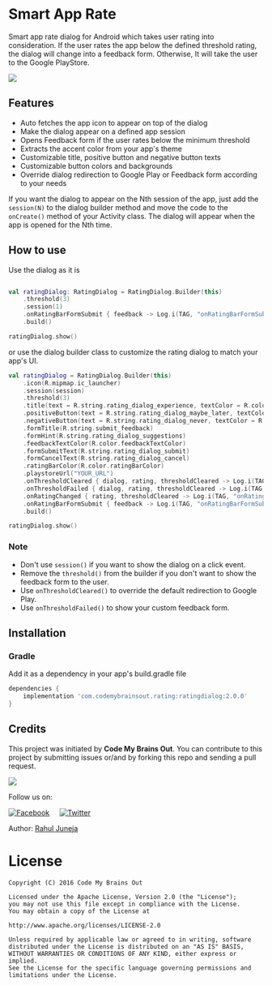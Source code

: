 # Smart App Rate

Smart app rate dialog for Android which takes user rating into consideration. If the user rates the app below the defined threshold rating, the dialog will change into a feedback form. Otherwise, It
will take the user to the Google PlayStore.

![](preview/preview.png)

## Features

- Auto fetches the app icon to appear on top of the dialog
- Make the dialog appear on a defined app session
- Opens Feedback form if the user rates below the minimum threshold
- Extracts the accent color from your app's theme
- Customizable title, positive button and negative button texts
- Customizable button colors and backgrounds
- Override dialog redirection to Google Play or Feedback form according to your needs

If you want the dialog to appear on the Nth session of the app, just add the `session(N)` to the dialog builder method and move the code to the `onCreate()` method of your Activity class. The dialog
will appear when the app is opened for the Nth time.

## How to use

Use the dialog as it is

```kotlin

val ratingDialog: RatingDialog = RatingDialog.Builder(this)
    .threshold(3)
    .session(1)
    .onRatingBarFormSubmit { feedback -> Log.i(TAG, "onRatingBarFormSubmit: $feedback") }
    .build()

ratingDialog.show()

```

or use the dialog builder class to customize the rating dialog to match your app's UI.

```kotlin
val ratingDialog = RatingDialog.Builder(this)
    .icon(R.mipmap.ic_launcher)
    .session(session)
    .threshold(3)
    .title(text = R.string.rating_dialog_experience, textColor = R.color.primaryTextColor)
    .positiveButton(text = R.string.rating_dialog_maybe_later, textColor = R.color.colorPrimary, background = R.drawable.button_selector_positive)
    .negativeButton(text = R.string.rating_dialog_never, textColor = R.color.secondaryTextColor)
    .formTitle(R.string.submit_feedback)
    .formHint(R.string.rating_dialog_suggestions)
    .feedbackTextColor(R.color.feedbackTextColor)
    .formSubmitText(R.string.rating_dialog_submit)
    .formCancelText(R.string.rating_dialog_cancel)
    .ratingBarColor(R.color.ratingBarColor)
    .playstoreUrl("YOUR_URL")
    .onThresholdCleared { dialog, rating, thresholdCleared -> Log.i(TAG, "onThresholdCleared: $rating $thresholdCleared") }
    .onThresholdFailed { dialog, rating, thresholdCleared -> Log.i(TAG, "onThresholdFailed: $rating $thresholdCleared") }
    .onRatingChanged { rating, thresholdCleared -> Log.i(TAG, "onRatingChanged: $rating $thresholdCleared") }
    .onRatingBarFormSubmit { feedback -> Log.i(TAG, "onRatingBarFormSubmit: $feedback") }
    .build()

ratingDialog.show()
```

### Note

* Don't use `session()` if you want to show the dialog on a click event.
* Remove the `threshold()` from the builder if you don't want to show the feedback form to the user.
* Use `onThresholdCleared()` to override the default redirection to Google Play.
* Use `onThresholdFailed()` to show your custom feedback form.

## Installation

### Gradle

Add it as a dependency in your app's build.gradle file

```groovy
dependencies {
    implementation 'com.codemybrainsout.rating:ratingdialog:2.0.0'
}
```

## Credits

This project was initiated by **Code My Brains Out**. You can contribute to this project by submitting issues or/and by forking this repo and sending a pull request.

![](http://codemybrainsout.com/files/img/logo-small.png)

Follow us on:

[![Facebook](http://codemybrainsout.com/files/img/fb.png)](https://www.facebook.com/codemybrainsout)&nbsp;&nbsp;&nbsp;&nbsp;&nbsp;[![Twitter](http://codemybrainsout.com/files/img/tw.png)](https://twitter.com/codemybrainsout)

Author: [Rahul Juneja](https://github.com/ahulr)

# License

```
Copyright (C) 2016 Code My Brains Out

Licensed under the Apache License, Version 2.0 (the "License");
you may not use this file except in compliance with the License.
You may obtain a copy of the License at

http://www.apache.org/licenses/LICENSE-2.0

Unless required by applicable law or agreed to in writing, software
distributed under the License is distributed on an "AS IS" BASIS,
WITHOUT WARRANTIES OR CONDITIONS OF ANY KIND, either express or implied.
See the License for the specific language governing permissions and
limitations under the License.
```
